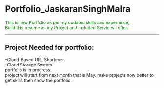 # Portfolio_JaskaranSinghMalra

<p style="color: green;">This is new Portfolio as per my updated skills and experience,<br>
Build this resume as my Project and included Services i offer.</p>
<hr><h2>Project Needed for portfolio:</h2>
-Cloud-Based URL Shortener.<br>
-Cloud Storage System.<br>
portfolio is in progress.<br>
project will start from next month that is May.
make projects now better to get skills then show the portfolio.

